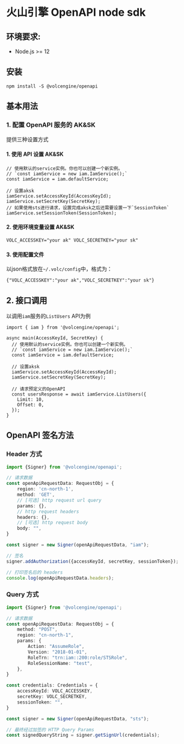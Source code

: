 # 火山引擎 OpenAPI node sdk

## 环境要求:

- Node.js >= 12

## 安装

```shell
npm install -S @volcengine/openapi
```

## 基本用法

### 1. 配置 OpenAPI 服务的 AK&SK

提供三种设置方式

#### 1. 使用 API 设置 AK&SK

```
// 使用默认的service实例。你也可以创建一个新实例。
// `const iamService = new iam.IamService();`
const iamService = iam.defaultService;

// 设置aksk
iamService.setAccessKeyId(AccessKeyId);
iamService.setSecretKey(SecretKey);
// 如果使用sts进行请求，设置完成aksk之后还需要设置一下`SessionToken`
iamService.setSessionToken(SessionToken);
```

#### 2. 使用环境变量设置 AK&SK

```
VOLC_ACCESSKEY="your ak" VOLC_SECRETKEY="your sk"
```

#### 3. 使用配置文件

以json格式放在`~/.volc/config`中，格式为：

```
{"VOLC_ACCESSKEY":"your ak","VOLC_SECRETKEY":"your sk"}
```

## 2. 接口调用

以调用`iam`服务的`ListUsers` API为例

```
import { iam } from '@volcengine/openapi';

async main(AccessKeyId, SecretKey) {
  // 使用默认的service实例。你也可以创建一个新实例。
  // `const iamService = new iam.IamService();`
  const iamService = iam.defaultService;

  // 设置aksk
  iamService.setAccessKeyId(AccessKeyId);
  iamService.setSecretKey(SecretKey);
  
  // 请求预定义的OpenAPI
  const usersResponse = await iamService.ListUsers({
    Limit: 10,
    Offset: 0,
  });
}
```

## OpenAPI 签名方法

### Header 方式
```ts
import {Signer} from '@volcengine/openapi';

// 请求数据
const openApiRequestData: RequestObj = {
    region: 'cn-north-1',
    method: 'GET',
    // [可选] http request url query
    params: {},
    // http request headers
    headers: {},
    // [可选] http request body
    body: "",
}

const signer = new Signer(openApiRequestData, "iam");

// 签名
signer.addAuthorization({accessKeyId, secretKey, sessionToken});

// 打印签名后的 headers
console.log(openApiRequestData.headers);
```

### Query 方式

```ts
import {Signer} from '@volcengine/openapi';

// 请求数据
const openApiRequestData: RequestObj = {
    method: "POST",
    region: "cn-north-1",
    params: {
        Action: "AssumeRole",
        Version: "2018-01-01",
        RoleTrn: "trn:iam::200:role/STSRole",
        RoleSessionName: "test",
    },
}

const credentials: Credentials = {
    accessKeyId: VOLC_ACCESSKEY,
    secretKey: VOLC_SECRETKEY,
    sessionToken: "",
}

const signer = new Signer(openApiRequestData, "sts");

// 最终经过加签的 HTTP Query Params
const signedQueryString = signer.getSignUrl(credentials);
```